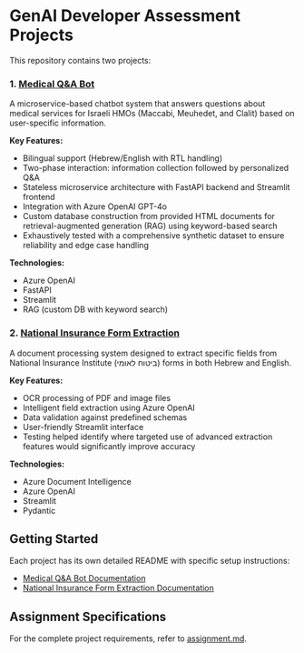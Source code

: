 # GenAI Developer Assessment Projects

This repository contains two projects:

### 1. [Medical Q&A Bot](./medical_services_chatbot/)

A microservice-based chatbot system that answers questions about medical services for Israeli HMOs (Maccabi, Meuhedet, and Clalit) based on user-specific information.

**Key Features:**
- Bilingual support (Hebrew/English with RTL handling)
- Two-phase interaction: information collection followed by personalized Q&A
- Stateless microservice architecture with FastAPI backend and Streamlit frontend
- Integration with Azure OpenAI GPT-4o
- Custom database construction from provided HTML documents for retrieval-augmented generation (RAG) using keyword-based search
- Exhaustively tested with a comprehensive synthetic dataset to ensure reliability and edge case handling

**Technologies:**
- Azure OpenAI
- FastAPI
- Streamlit
- RAG (custom DB with keyword search)

### 2. [National Insurance Form Extraction](./national_insurance_extractor)

A document processing system designed to extract specific fields from National Insurance Institute (ביטוח לאומי) forms in both Hebrew and English.

**Key Features:**
- OCR processing of PDF and image files
- Intelligent field extraction using Azure OpenAI
- Data validation against predefined schemas
- User-friendly Streamlit interface
- Testing helped identify where targeted use of advanced extraction features would significantly improve accuracy

**Technologies:**
- Azure Document Intelligence
- Azure OpenAI
- Streamlit
- Pydantic

## Getting Started

Each project has its own detailed README with specific setup instructions:

- [Medical Q&A Bot Documentation](./medical_services_chatbot/README.md)
- [National Insurance Form Extraction Documentation](./national_insurance_extractor/README.md)

## Assignment Specifications
For the complete project requirements, refer to [assignment.md](assignment.md).
